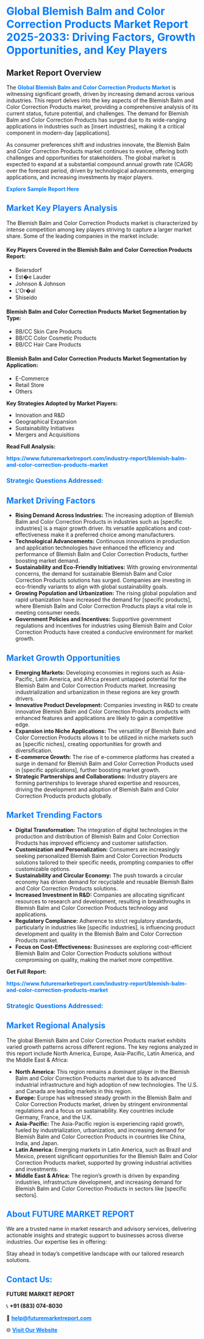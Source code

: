 <h1 style="color: #007BFF;">Global Blemish Balm and Color Correction Products Market Report 2025-2033: Driving Factors, Growth Opportunities, and Key Players</h1>

<section id="overview">
<h2>Market Report Overview</h2>
<p>The <a href="https://www.futuremarketreport.com/industry-report/blemish-balm-and-color-correction-products-market" style="color: #007BFF; text-decoration: none;"><strong>Global Blemish Balm and Color Correction Products Market</strong></a> is witnessing significant growth, driven by increasing demand across various industries. This report delves into the key aspects of the Blemish Balm and Color Correction Products market, providing a comprehensive analysis of its current status, future potential, and challenges. The demand for Blemish Balm and Color Correction Products has surged due to its wide-ranging applications in industries such as [insert industries], making it a critical component in modern-day [applications].</p>
<p>As consumer preferences shift and industries innovate, the Blemish Balm and Color Correction Products market continues to evolve, offering both challenges and opportunities for stakeholders. The global market is expected to expand at a substantial compound annual growth rate (CAGR) over the forecast period, driven by technological advancements, emerging applications, and increasing investments by major players.</p>
</section>

<section id="overview">
<p><a href="https://www.futuremarketreport.com/request-sample/reportId=64024" style="color: #007BFF; text-decoration: none;"><strong>Explore Sample Report Here</strong></a></p>
</section>

<section id="key-players">
<h2 style="color: #007BFF;">Market Key Players Analysis</h2>
<p>The Blemish Balm and Color Correction Products market is characterized by intense competition among key players striving to capture a larger market share. Some of the leading companies in the market include:</p>
<h4>Key Players Covered in the Blemish Balm and Color Correction Products Report:</h4>
<ul><li>Beiersdorf</li><li>Est�e Lauder</li><li>Johnson &amp; Johnson</li><li>L&#039;Or�al</li><li>Shiseido</li></ul>
<h4>Blemish Balm and Color Correction Products Market Segmentation by Type:</h4>
<ul><li>BB/CC Skin Care Products</li><li>BB/CC Color Cosmetic Products</li><li>BB/CC Hair Care Products</li></ul>

<h4>Blemish Balm and Color Correction Products Market Segmentation by Application:</h4>
<ul><li>E-Commerce</li><li>Retail Store</li><li>Others</li></ul>
<p><strong>Key Strategies Adopted by Market Players:</strong></p>
<ul>
<li>Innovation and R&D</li>
<li>Geographical Expansion</li>
<li>Sustainability Initiatives</li>
<li>Mergers and Acquisitions</li>
</ul>
</section>

<section>
<p><strong>Read Full Analysis: </strong></p><a href="https://www.futuremarketreport.com/industry-report/blemish-balm-and-color-correction-products-market" style="color: #007BFF; text-decoration: none;"><strong>https://www.futuremarketreport.com/industry-report/blemish-balm-and-color-correction-products-market</strong></a>
<h3 style="color: #007BFF;">Strategic Questions Addressed:</h3>
</section>

<section id="driving-factors">
<h2 style="color: #007BFF;">Market Driving Factors</h2>
<ul>
<li><strong>Rising Demand Across Industries:</strong> The increasing adoption of Blemish Balm and Color Correction Products in industries such as [specific industries] is a major growth driver. Its versatile applications and cost-effectiveness make it a preferred choice among manufacturers.</li>
<li><strong>Technological Advancements:</strong> Continuous innovations in production and application technologies have enhanced the efficiency and performance of Blemish Balm and Color Correction Products, further boosting market demand.</li>
<li><strong>Sustainability and Eco-Friendly Initiatives:</strong> With growing environmental concerns, the demand for sustainable Blemish Balm and Color Correction Products solutions has surged. Companies are investing in eco-friendly variants to align with global sustainability goals.</li>
<li><strong>Growing Population and Urbanization:</strong> The rising global population and rapid urbanization have increased the demand for [specific products], where Blemish Balm and Color Correction Products plays a vital role in meeting consumer needs.</li>
<li><strong>Government Policies and Incentives:</strong> Supportive government regulations and incentives for industries using Blemish Balm and Color Correction Products have created a conducive environment for market growth.</li>
</ul>
</section>

<section id="growth-opportunities">
<h2 style="color: #007BFF;">Market Growth Opportunities</h2>
<ul>
<li><strong>Emerging Markets:</strong> Developing economies in regions such as Asia-Pacific, Latin America, and Africa present untapped potential for the Blemish Balm and Color Correction Products market. Increasing industrialization and urbanization in these regions are key growth drivers.</li>
<li><strong>Innovative Product Development:</strong> Companies investing in R&D to create innovative Blemish Balm and Color Correction Products products with enhanced features and applications are likely to gain a competitive edge.</li>
<li><strong>Expansion into Niche Applications:</strong> The versatility of Blemish Balm and Color Correction Products allows it to be utilized in niche markets such as [specific niches], creating opportunities for growth and diversification.</li>
<li><strong>E-commerce Growth:</strong> The rise of e-commerce platforms has created a surge in demand for Blemish Balm and Color Correction Products used in [specific applications], further boosting market growth.</li>
<li><strong>Strategic Partnerships and Collaborations:</strong> Industry players are forming partnerships to leverage shared expertise and resources, driving the development and adoption of Blemish Balm and Color Correction Products products globally.</li>
</ul>
</section>

<section id="trending-factors">
<h2 style="color: #007BFF;">Market Trending Factors</h2>
<ul>
<li><strong>Digital Transformation:</strong> The integration of digital technologies in the production and distribution of Blemish Balm and Color Correction Products has improved efficiency and customer satisfaction.</li>
<li><strong>Customization and Personalization:</strong> Consumers are increasingly seeking personalized Blemish Balm and Color Correction Products solutions tailored to their specific needs, prompting companies to offer customizable options.</li>
<li><strong>Sustainability and Circular Economy:</strong> The push towards a circular economy has driven demand for recyclable and reusable Blemish Balm and Color Correction Products solutions.</li>
<li><strong>Increased Investment in R&D:</strong> Companies are allocating significant resources to research and development, resulting in breakthroughs in Blemish Balm and Color Correction Products technology and applications.</li>
<li><strong>Regulatory Compliance:</strong> Adherence to strict regulatory standards, particularly in industries like [specific industries], is influencing product development and quality in the Blemish Balm and Color Correction Products market.</li>
<li><strong>Focus on Cost-Effectiveness:</strong> Businesses are exploring cost-efficient Blemish Balm and Color Correction Products solutions without compromising on quality, making the market more competitive.</li>
</ul>
</section>

<section>
<p><strong>Get Full Report: </strong></p><a href="https://www.futuremarketreport.com/industry-report/blemish-balm-and-color-correction-products-market" style="color: #007BFF; text-decoration: none;"><strong>https://www.futuremarketreport.com/industry-report/blemish-balm-and-color-correction-products-market</strong></a>
<h3 style="color: #007BFF;">Strategic Questions Addressed:</h3>
</section>


<section id="regional-analysis">
<h2 style="color: #007BFF;">Market Regional Analysis</h2>
<p>The global Blemish Balm and Color Correction Products market exhibits varied growth patterns across different regions. The key regions analyzed in this report include North America, Europe, Asia-Pacific, Latin America, and the Middle East & Africa:</p>
<ul>
<li><strong>North America:</strong> This region remains a dominant player in the Blemish Balm and Color Correction Products market due to its advanced industrial infrastructure and high adoption of new technologies. The U.S. and Canada are leading markets in this region.</li>
<li><strong>Europe:</strong> Europe has witnessed steady growth in the Blemish Balm and Color Correction Products market, driven by stringent environmental regulations and a focus on sustainability. Key countries include Germany, France, and the U.K.</li>
<li><strong>Asia-Pacific:</strong> The Asia-Pacific region is experiencing rapid growth, fueled by industrialization, urbanization, and increasing demand for Blemish Balm and Color Correction Products in countries like China, India, and Japan.</li>
<li><strong>Latin America:</strong> Emerging markets in Latin America, such as Brazil and Mexico, present significant opportunities for the Blemish Balm and Color Correction Products market, supported by growing industrial activities and investments.</li>
<li><strong>Middle East & Africa:</strong> The region’s growth is driven by expanding industries, infrastructure development, and increasing demand for Blemish Balm and Color Correction Products in sectors like [specific sectors].</li>
</ul>
</section>

<footer>
<h2 style="color: #007BFF;">About FUTURE MARKET REPORT</h2>
<p>We are a trusted name in market research and advisory services, delivering actionable insights and strategic support to businesses across diverse industries. Our expertise lies in offering:</p>

<p>Stay ahead in today’s competitive landscape with our tailored research solutions.</p>

<h2 style="color: #007BFF;">Contact Us:</h2>
<p><strong>FUTURE MARKET REPORT</strong></p>
<p>📞 <strong>+91 (883) 074-8030</strong></p>
<p>📧 <strong><a href="mailto:help@futuremarketreport.com" style="color: #007BFF;">help@futuremarketreport.com</a></strong></p>
<p>🌐 <strong><a href="https://www.futuremarketreport.com/" style="color: #007BFF;">Visit Our Website</a></strong></p>
</footer>